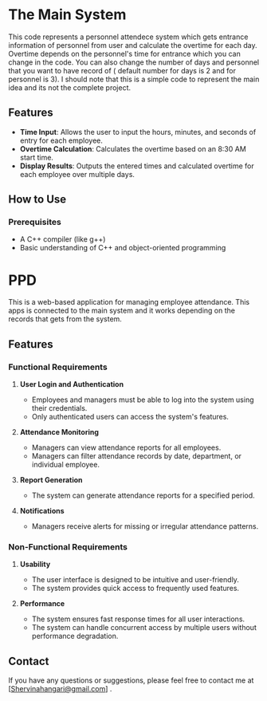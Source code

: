 # The Main System

This code represents a personnel attendece system which gets entrance information of personnel from user and calculate the overtime for each day. Overtime depends on the personnel's time for entrance which you can change in the code. You can also change the number of days and personnel that you want to have record of ( default number for days is 2 and for personnel is 3). I should note that this is a simple code to represent the main idea and its not the complete project.

## Features

- **Time Input**: Allows the user to input the hours, minutes, and seconds of entry for each employee.
- **Overtime Calculation**: Calculates the overtime based on an 8:30 AM start time.
- **Display Results**: Outputs the entered times and calculated overtime for each employee over multiple days.

## How to Use

### Prerequisites

- A C++ compiler (like g++)
- Basic understanding of C++ and object-oriented programming


# PPD

This is a web-based application for managing employee attendance. This apps is connected to the main system and it works depending on the records that gets from the system.

## Features

### Functional Requirements

1. **User Login and Authentication**
   - Employees and managers must be able to log into the system using their credentials.
   - Only authenticated users can access the system's features.

2. **Attendance Monitoring**
   - Managers can view attendance reports for all employees.
   - Managers can filter attendance records by date, department, or individual employee.

3. **Report Generation**
   - The system can generate attendance reports for a specified period.

4. **Notifications**
   - Managers receive alerts for missing or irregular attendance patterns.

### Non-Functional Requirements

1. **Usability**
   - The user interface is designed to be intuitive and user-friendly.
   - The system provides quick access to frequently used features.

2. **Performance**
   - The system ensures fast response times for all user interactions.
   - The system can handle concurrent access by multiple users without performance degradation.

## Contact

If you have any questions or suggestions, please feel free to contact me at [Shervinahangari@gmail.com] .
